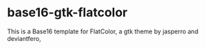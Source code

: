 # base16-gtk-flatcolor
This is a Base16 template for FlatColor, a gtk theme by jasperro and deviantfero,
